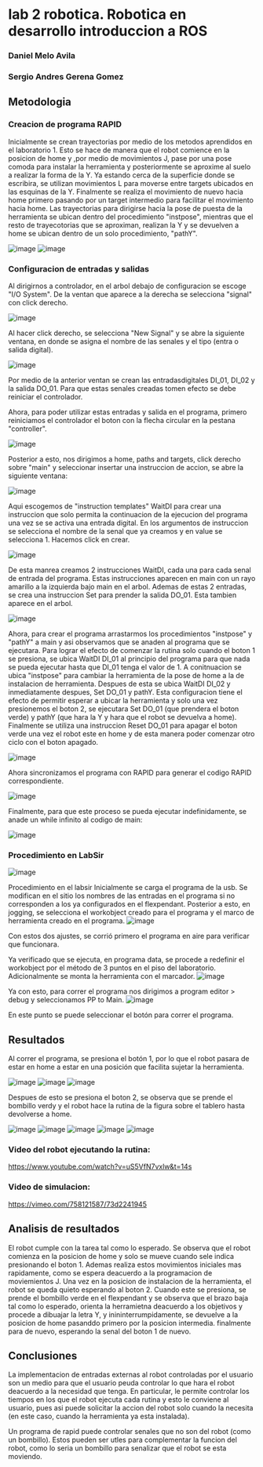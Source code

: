 # lab 2 robotica. Robotica en desarrollo introduccion a ROS
### Daniel Melo Avila
### Sergio Andres Gerena Gomez

## Metodologia
### Creacion de programa RAPID

Inicialmente se crean trayectorias por medio de los metodos aprendidos en el laboratorio 1. Esto se hace de manera que el robot comience en la posicion de home y ,por medio de movimientos J, pase por una pose comoda para instalar la herramienta y posteriormente se aproxime al suelo a realizar la forma de la Y. Ya estando cerca de la superficie donde se escribira, se utilizan movimientos L para moverse entre targets ubicados en las esquinas de la Y. Finalmente se realiza el movimiento de nuevo hacia home primero pasando por un target intermedio para facilitar el movimiento hacia home. Las trayectorias para dirigirse hacia la pose de puesta de la herramienta se ubican dentro del procedimiento "instpose", mientras que el resto de trayecotorias que se aproximan, realizan la Y y se devuelven a home se ubican dentro de un solo procedimiento, "pathY".

![image](https://user-images.githubusercontent.com/37639887/194663490-bb06dc4b-22d3-409d-a33a-6428d929dcc4.png)
![image](https://user-images.githubusercontent.com/37639887/194664099-22cbb7e4-4ae9-407b-b9ff-f44215fa808a.png)


### Configuracion de entradas y salidas
Al dirigirnos a controlador, en el arbol debajo de configuracion se escoge "I/O System". De la ventan que aparece a la derecha se selecciona "signal" con click derecho.

![image](https://user-images.githubusercontent.com/37639887/194667382-289936bc-d444-40e2-b2a1-043fea6088e3.png)

Al hacer click derecho, se selecciona "New Signal" y se abre la siguiente ventana, en donde se asigna el nombre de las senales y el tipo (entra o salida digital).

![image](https://user-images.githubusercontent.com/37639887/194668210-cedeeddd-0e89-4d61-9e62-4ffbec436437.png)

Por medio de la anterior ventan se crean las entradasdigitales DI_01, DI_02 y la salida DO_01. Para que estas senales creadas tomen efecto se debe reiniciar el controlador.

Ahora, para poder utilizar estas entradas y salida en el programa, primero reiniciamos el controlador el boton con la flecha circular en la pestana "controller". 

![image](https://user-images.githubusercontent.com/37639887/194668667-d481988c-0af1-4772-abdb-e5fec9cf4c9f.png)

Posterior a esto, nos dirigimos a home, paths and targets, click derecho sobre "main" y seleccionar insertar una instruccion de accion, se abre la siguiente ventana:

![image](https://user-images.githubusercontent.com/37639887/194669405-6b9d778f-32af-40f5-ab0b-615781a8e0fb.png)

Aqui escogemos de "instruction templates" WaitDI para crear una instruccion que solo permita la continuacion de la ejecucion del programa una vez se se activa una entrada digital. En los argumentos de instruccion se selecciona el nombre de la senal que ya creamos y en value se selecciona 1. Hacemos click en crear.

![image](https://user-images.githubusercontent.com/37639887/194669896-c46ae72b-8258-46d4-8986-aee1a00c7c61.png)

De esta manrea creamos 2 instrucciones WaitDI, cada una para cada senal de entrada del programa. Estas instrucciones aparecen en main con un rayo amarillo a la izquierda bajo main en el arbol. Ademas de estas 2 entradas, se crea una instruccion Set para prender la salida DO_01. Esta tambien aparece en el arbol.

![image](https://user-images.githubusercontent.com/37639887/194670283-a303255b-bde4-409d-9469-223c31c8d517.png)

Ahora, para crear el programa arrastarmos los procedimientos "instpose" y "pathY" a main y asi observamos que se anaden al programa que se ejecutara. Para lograr el efecto de comenzar la rutina solo cuando el boton 1 se presiona, se ubica WaitDI DI_01 al principio del programa para que nada se pueda ejecutar hasta que DI_01 tenga el valor de 1.
A conitnuacion se ubica "instpose" para cambiar la herramienta de la pose de home a la de instalacion de herramienta.
Despues de esta se ubica WaitDI DI_02 y inmediatamente despues, Set DO_01 y pathY. Esta configuracion tiene el efecto de permitir esperar a ubicar la herramienta y solo una vez presionemos el boton 2, se ejecutara Set DO_01 (que prendera el boton verde) y pathY (que hara la Y y hara que el robot se devuelva a home). Finalmente se utiliza una instruccion Reset DO_01 para apagar el boton verde una vez el robot este en home y de esta manera poder comenzar otro ciclo con el boton apagado.

![image](https://user-images.githubusercontent.com/37639887/194670844-e13ec201-d1d8-40ef-b035-05e5b7c41032.png)

Ahora sincronizamos el programa con RAPID para generar el codigo RAPID correspondiente.

![image](https://user-images.githubusercontent.com/37639887/194671028-30a373d2-dd71-4dec-a508-27823068bf31.png)

Finalmente, para que este proceso se pueda ejecutar indefinidamente, se anade un while infinito al codigo de main:

![image](https://user-images.githubusercontent.com/37639887/194671181-3b95ef32-4ab4-4377-9239-23d42c4ae7c6.png)

### Procedimiento en LabSir
![image](https://user-images.githubusercontent.com/37639887/194460002-4a99df66-c22d-45f0-b511-b05a8c76c5af.png)

Procedimiento en el labsir
Inicialmente se carga el programa de la usb. Se modifican en el sitio los nombres de las entradas en el programa si no corresponden a los ya configurados en el flexpendant.
  Posterior a esto, en jogging, se selecciona el workobject creado para el programa y el marco de herramienta creado en el programa. 
 ![image](https://user-images.githubusercontent.com/37639887/194460044-561136b6-05aa-4fc7-8a55-19d8746d93c8.png)

Con estos dos ajustes, se corrió primero el programa en aire para verificar que funcionara.

Ya verificado que se ejecuta, en programa data, se procede a redefinir el workobject por el método de 3 puntos en el piso del laboratorio. Adicionalmente se monta la herramienta con el marcador.
 ![image](https://user-images.githubusercontent.com/37639887/194460086-2a7e1776-a0ac-456d-a7da-63162ac9beb1.png)

Ya con esto, para correr el programa nos dirigimos a program editor > debug  y seleccionamos PP to Main.
 ![image](https://user-images.githubusercontent.com/37639887/194460131-efc4ffe4-638c-47b3-893e-49b5fb03a41b.png)

En este punto se puede seleccionar el botón para correr el programa. 

## Resultados
Al correr el programa, se presiona el botón 1, por lo que el robot pasara de estar en home a estar en una posición que facilita sujetar la herramienta.

![image](https://user-images.githubusercontent.com/37639887/194460645-4c3ac029-c282-493d-8048-2bbdccb9088c.png) 
![image](https://user-images.githubusercontent.com/37639887/194460425-f6845a4f-bd55-461e-b6a3-6c896bb03d85.png)
![image](https://user-images.githubusercontent.com/37639887/194461464-09eeee80-351c-4106-8791-702eb9513eb7.png)

Despues de esto se presiona el boton 2, se observa que se prende el bombillo verdy y el robot hace la rutina de la figura sobre el tablero hasta devolverse a home.

![image](https://user-images.githubusercontent.com/37639887/194461635-c9a93aa0-4104-4ee4-a673-5cb569bebdbd.png)
![image](https://user-images.githubusercontent.com/37639887/194461729-2c7612fd-04c0-420a-9dbf-188b4751c367.png)
![image](https://user-images.githubusercontent.com/37639887/194461773-2f06d096-6af7-41fc-bf5a-96afe7cc5156.png)
![image](https://user-images.githubusercontent.com/37639887/194461797-c539a27c-6f66-4f32-a8cb-112726297b85.png)
![image](https://user-images.githubusercontent.com/37639887/194461826-18959966-749f-43bf-bf98-6cf4703a1be9.png)

### Video del robot ejecutando la rutina:
https://www.youtube.com/watch?v=uS5VfN7vxlw&t=14s
### Video de simulacion:
https://vimeo.com/758121587/73d2241945


## Analisis de resultados

El robot cumple con la tarea tal como lo esperado. Se observa que el robot comienza en la posicion de home y solo se mueve cuando sele indica presionando el boton 1. Ademas realiza estos movimientos iniciales mas rapidamente, como se espera deacuerdo a la programacion de moviemientos J. Una vez en la posicion de instalacion de la herramienta, el robot se queda quieto esperando al boton 2. Cuando este se presiona, se prende el bombillo verde en el flexpendant y se observa que el brazo baja tal como lo esperado, orienta la herramietna deacuerdo a los objetivos y procede a dibuajar la letra Y, y inininterrumpidamente, se devuelve a la posicion de home pasanddo primero por la posicion intermedia. finalmente para de nuevo, esperando la senal del boton 1 de nuevo.

## Conclusiones
La implementacion de entradas externas al robot controladas por el usuario son un medio para que el usuario peuda controlar lo que hara el robot deacuerdo a la necesidad que tenga. En particular, le permite controlar los tiempos en los que el robot ejecuta cada rutina y esto le conviene al usuario, pues asi puede solicitar la accion del robot solo cuando la necesita (en este caso, cuando la herramienta ya esta instalada).

Un programa de rapid puede controlar senales que no son del robot (como un bombillo). Estos pueden ser utles para complementar la funcion del robot, como lo seria un bombillo para senalizar que el robot se esta moviendo.
